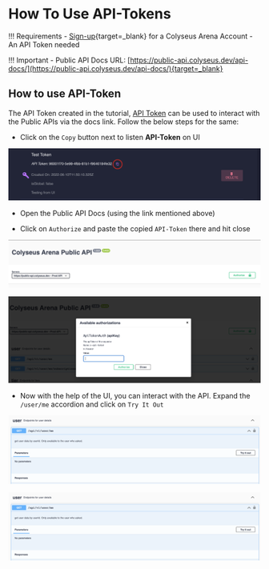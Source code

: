 # How To Use API-Tokens

!!! Requirements
    - [Sign-up](https://console.colyseus.io/register){target=_blank} for a Colyseus Arena Account
    - An API Token needed

!!! Important
    - Public API Docs URL: [https://public-api.colyseus.dev/api-docs/](https://public-api.colyseus.dev/api-docs/){target=_blank}

## How to use API-Token

The API Token created in the tutorial, [API Token](./create-api-token.md) can be used to interact with the Public APIs via the docs link. Follow the below steps for the same:

- Click on the `Copy` button next to listen **API-Token** on UI

![COPY-BTN](../../../images/api-token-copy-btn.png)

- Open the Public API Docs (using the link mentioned above)

- Click on `Authorize` and paste the copied `API-Token` there and hit close

![AUTHORIZE](../../../images/api-token-auth-ui.png)

![AUTHORIZE_UI](../../../images/api-token-auth.png)

- Now with the help of the UI, you can interact with the API. Expand the `/user/me` accordion and click on `Try It Out`

![TRY-ME-OUT](../../../images/user-me-try-out.png)

![USER-ME-EXECUTE](../../../images/user-me-try-out.png)